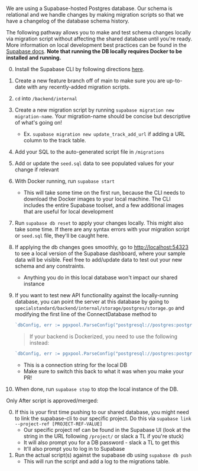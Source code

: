 #

We are using a Supabase-hosted Postgres database. Our schema is relational and we handle changes by making migration scripts so that we have a changelog of the database schema history.

The following pathway allows you to make and test schema changes locally via migration script without affecting the shared database until you're ready. More information on local development best practices can be found in the [Supabase docs](https://supabase.com/docs/guides/cli/local-development). **Note that running the DB locally requires Docker to be installed and running.**

0. Install the Supabase CLI by following directions [here](https://supabase.com/docs/guides/local-development/cli/getting-started?queryGroups=access-method&access-method=postgres&queryGroups=platform&platform=macos).
1. Create a new feature branch off of main to make sure you are up-to-date with any recently-added migration scripts.
2. `cd` into `/backend/internal`
3. Create a new migration script by running `supabase migration new migration-name`. Your migration-name should be concise but descriptive of what's going on!
   - Ex. `supabase migration new update_track_add_url` if adding a URL column to the track table.
4. Add your SQL to the auto-generated script file in `/migrations`
5. Add or update the `seed.sql` data to see populated values for your change if relevant

6. With Docker running, run `supabase start`
   - This will take some time on the first run, because the CLI needs to download the Docker images to your local machine. The CLI includes the entire Supabase toolset, and a few additional images that are useful for local development
7. Run `supabase db reset` to apply your changes locally. This might also take some time. If there are any syntax errors with your migration script or `seed.sql` file, they'll be caught here.
8. If applying the db changes goes smoothly, go to <http://localhost:54323> to see a local version of the Supabase dashboard, where your sample data will be visible. Feel free to add/update data to test out your new schema and any constraints.
   - Anything you do in this local database won't impact our shared instance
9. If you want to test new API functionality against the locally-running database, you can point the server
   at this database by going to `specialstandard/backend/internal/storage/postgres/storage.go` and modifying the first line of the ConnectDatabase method to

   ```go
   `dbConfig, err := pgxpool.ParseConfig("postgresql://postgres:postgres@127.0.0.1:54322/postgres")`
   ```

   > If your backend is Dockerized, you need to use the following instead:

   ```go
   `dbConfig, err := pgxpool.ParseConfig("postgresql://postgres:postgres@host.docker.internal:54322/postgres")`
   ```

   - This is a connection string for the local DB
   - Make sure to switch this back to what it was when you make your PR!
10. When done, run `supabase stop` to stop the local instance of the DB.

Only After script is approved/merged:

0. If this is your first time pushing to our shared database, you might need to link the supabase-cli to our specific project. Do this via `supabase link --project-ref [PROJECT-REF-VALUE]`
   - Our specific project ref can be found in the Supabase UI (look at the string in the URL following `/project/` or slack a TL if you're stuck)
   - It will also prompt you for a DB password - slack a TL to get this
   - It'll also prompt you to log in to Supabase
1. Run the actual script(s) against the supabase db using `supabase db push`
   - This will run the script and add a log to the migrations table.
